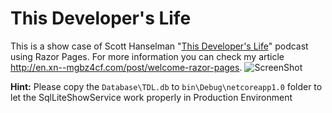 # This Developer's Life
This is a show case of Scott Hanselman "[This Developer's Life](http://thisdeveloperslife.com/)" podcast using Razor Pages. For more information you can check my article http://en.xn--mgbz4cf.com/post/welcome-razor-pages.
![ScreenShot](https://raw.githubusercontent.com/hishamco/ThisDevelopersLife/master/ScreenShot.png)

**Hint:** Please copy the ```Database\TDL.db``` to ```bin\Debug\netcoreapp1.0``` folder to let the SqlLiteShowService work properly in Production Environment